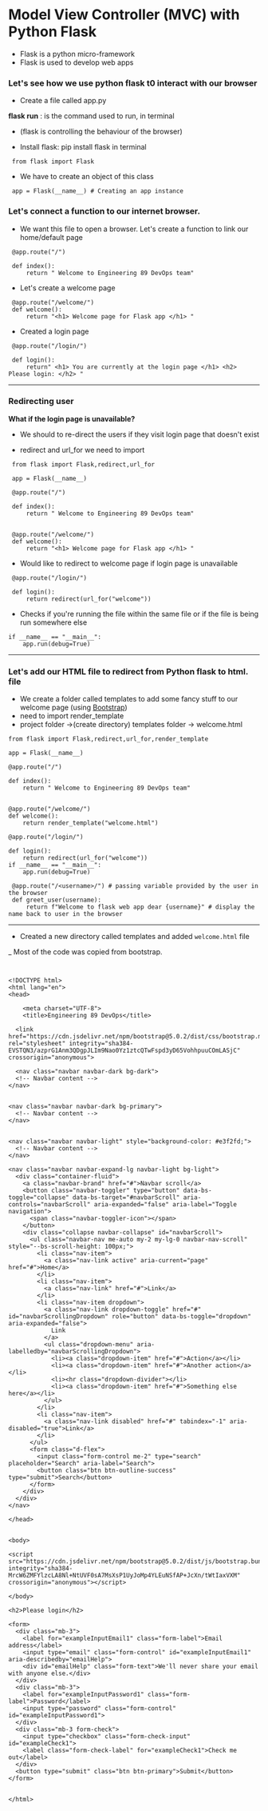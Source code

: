 # Model View Controller (MVC) with Python Flask
- Flask is a python micro-framework
- Flask is used to develop web apps 


### Let's see how we use python flask t0 interact with our browser
- Create a file called app.py

**flask run** : is the command used to run, in terminal
- (flask is controlling the behaviour of the browser)

- Install flask: pip install flask in terminal
```
 from flask import Flask
``` 
- We have to create an object of this class
```
 app = Flask(__name__) # Creating an app instance
```

### Let's connect a function to our internet browser.
- We want this file to open a browser. Let's create a function to link our home/default page

```
 @app.route("/")

 def index():
     return " Welcome to Engineering 89 DevOps team"
```
- Let's create a welcome page
```
 @app.route("/welcome/")
 def welcome():
     return "<h1> Welcome page for Flask app </h1> "
```

- Created a login page
```
 @app.route("/login/")

 def login():
     return" <h1> You are currently at the login page </h1> <h2> Please login: </h2> "
```

- ---------------------------------------------

### Redirecting user
**What if the login page is unavailable?**

-  We should to re-direct the users if they visit login page that doesn't exist

- redirect and url_for we need to import
```
 from flask import Flask,redirect,url_for

 app = Flask(__name__)

 @app.route("/")

 def index():
     return " Welcome to Engineering 89 DevOps team"


 @app.route("/welcome/")
 def welcome():
     return "<h1> Welcome page for Flask app </h1> "
```

 - Would like to redirect to welcome page if login page is unavailable
```
 @app.route("/login/")

 def login():
     return redirect(url_for("welcome"))
```
 - Checks if you're running the file within the same file or if the file is being run somewhere else
 ```
 if __name__ == "__main__":
     app.run(debug=True)
```
- --------------------------------------------------


### Let's add our HTML file to redirect from Python flask to html. file
- We create a folder called templates to add some fancy stuff to our welcome page (using [Bootstrap](https://getbootstrap.com/))
- need to import render_template
- project folder ->(create directory) templates folder  -> welcome.html

```
from flask import Flask,redirect,url_for,render_template

app = Flask(__name__)

@app.route("/")

def index():
    return " Welcome to Engineering 89 DevOps team"


@app.route("/welcome/")
def welcome():
    return render_template("welcome.html")

@app.route("/login/")

def login():
    return redirect(url_for("welcome"))
if __name__ == "__main__":
    app.run(debug=True)
```


```
 @app.route("/<username>/") # passing variable provided by the user in the browser
 def greet_user(username):
     return f"Welcome to flask web app dear {username}" # display the name back to user in the browser
```

- -------------------------------------------------------------------

- Created a new directory called templates and added `welcome.html` file

_ Most of the code was copied from bootstrap.
```


<!DOCTYPE html>
<html lang="en">
<head>

    <meta charset="UTF-8">
    <title>Engineering 89 DevOps</title>

  <link href="https://cdn.jsdelivr.net/npm/bootstrap@5.0.2/dist/css/bootstrap.min.css" rel="stylesheet" integrity="sha384-EVSTQN3/azprG1Anm3QDgpJLIm9Nao0Yz1ztcQTwFspd3yD65VohhpuuCOmLASjC" crossorigin="anonymous">

  <nav class="navbar navbar-dark bg-dark">
  <!-- Navbar content -->
</nav>


<nav class="navbar navbar-dark bg-primary">
  <!-- Navbar content -->
</nav>


<nav class="navbar navbar-light" style="background-color: #e3f2fd;">
  <!-- Navbar content -->
</nav>

<nav class="navbar navbar-expand-lg navbar-light bg-light">
  <div class="container-fluid">
    <a class="navbar-brand" href="#">Navbar scroll</a>
    <button class="navbar-toggler" type="button" data-bs-toggle="collapse" data-bs-target="#navbarScroll" aria-controls="navbarScroll" aria-expanded="false" aria-label="Toggle navigation">
      <span class="navbar-toggler-icon"></span>
    </button>
    <div class="collapse navbar-collapse" id="navbarScroll">
      <ul class="navbar-nav me-auto my-2 my-lg-0 navbar-nav-scroll" style="--bs-scroll-height: 100px;">
        <li class="nav-item">
          <a class="nav-link active" aria-current="page" href="#">Home</a>
        </li>
        <li class="nav-item">
          <a class="nav-link" href="#">Link</a>
        </li>
        <li class="nav-item dropdown">
          <a class="nav-link dropdown-toggle" href="#" id="navbarScrollingDropdown" role="button" data-bs-toggle="dropdown" aria-expanded="false">
            Link
          </a>
          <ul class="dropdown-menu" aria-labelledby="navbarScrollingDropdown">
            <li><a class="dropdown-item" href="#">Action</a></li>
            <li><a class="dropdown-item" href="#">Another action</a></li>
            <li><hr class="dropdown-divider"></li>
            <li><a class="dropdown-item" href="#">Something else here</a></li>
          </ul>
        </li>
        <li class="nav-item">
          <a class="nav-link disabled" href="#" tabindex="-1" aria-disabled="true">Link</a>
        </li>
      </ul>
      <form class="d-flex">
        <input class="form-control me-2" type="search" placeholder="Search" aria-label="Search">
        <button class="btn btn-outline-success" type="submit">Search</button>
      </form>
    </div>
  </div>
</nav>

</head>


<body>

<script src="https://cdn.jsdelivr.net/npm/bootstrap@5.0.2/dist/js/bootstrap.bundle.min.js" integrity="sha384-MrcW6ZMFYlzcLA8Nl+NtUVF0sA7MsXsP1UyJoMp4YLEuNSfAP+JcXn/tWtIaxVXM" crossorigin="anonymous"></script>

</body>

<h2>Please login</h2>

<form>
  <div class="mb-3">
    <label for="exampleInputEmail1" class="form-label">Email address</label>
    <input type="email" class="form-control" id="exampleInputEmail1" aria-describedby="emailHelp">
    <div id="emailHelp" class="form-text">We'll never share your email with anyone else.</div>
  </div>
  <div class="mb-3">
    <label for="exampleInputPassword1" class="form-label">Password</label>
    <input type="password" class="form-control" id="exampleInputPassword1">
  </div>
  <div class="mb-3 form-check">
    <input type="checkbox" class="form-check-input" id="exampleCheck1">
    <label class="form-check-label" for="exampleCheck1">Check me out</label>
  </div>
  <button type="submit" class="btn btn-primary">Submit</button>
</form>


</html>
```